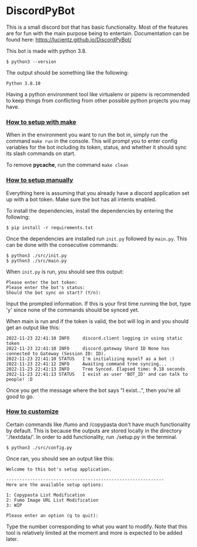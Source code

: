 # DiscordPyBot
This is a small discord bot that has basic functionality. Most of the features are for fun with the main purpose being to entertain. Documentation can be found here: https://lucientz.github.io/DiscordPyBot/

This bot is made with python 3.8.
```
$ python3 --version
```
The output should be something like the following:
```
Python 3.8.10
```

Having a python environment tool like virtualenv or pipenv is recommended to keep things from conflicting from other possible python projects you may have.

### <ins>How to setup with make</ins>
When in the environment you want to run the bot in, simply run the command `make run` in the console. This will prompt you to enter config variables for the bot including its token, status, and whether it should sync its slash commands on start.

To remove __pycache__, run the command `make clean`

### <ins>How to setup manually</ins>
Everything here is assuming that you already have a discord application set up with a bot token. Make sure the bot has all intents enabled.

To install the dependencies, install the dependencies by entering the following:
```
$ pip install -r requirements.txt
```

Once the dependencies are installed run `init.py` followed by `main.py`. This can be done with the consecutive commands:
```
$ python3 ./src/init.py
$ python3 ./src/main.py
```
When `init.py` is run, you should see this output:
```
Please enter the bot token: 
Please enter the bot's status: 
Should the bot sync on start? (Y/n): 
```
Input the prompted information. If this is your first time running the bot, type 'y' since none of the commands should be synced yet.  

When main is run and if the token is valid, the bot will log in and you should get an output like this:
```
2022-11-23 22:41:10 INFO     discord.client logging in using static token
2022-11-23 22:41:10 INFO     discord.gateway Shard ID None has connected to Gateway (Session ID: ID).   
2022-11-23 22:41:10 STATUS   I'm initializing myself as a bot :)
2022-11-23 22:41:12 INFO     Awaiting command tree syncing...
2022-11-23 22:41:13 INFO     Tree Synced. Elapsed time: 0.18 seconds
2022-11-23 22:41:13 STATUS   I exist as user 'BOT_ID' and can talk to people! :D
```
Once you get the message where the bot says "I exist...", then you're all good to go.

### <ins>How to customize</ins>
Certain commands like /fumo and /copypasta don't have much functionality by default. This is because the outputs are stored locally in the directory './textdata/'. In order to add functionality, run ./setup.py in the terminal.
```
$ python3 ./src/config.py
```
Once ran, you should see an output like this:
```
Welcome to this bot's setup application.

------------------------------------------------------------
Here are the available setup options:

1: Copypasta List Modification
2: Fumo Image URL List Modification
3: WIP

Please enter an option (q to quit):
```
Type the number corresponding to what you want to modify. Note that this tool is relatively limited at the moment and more is expected to be added later.
